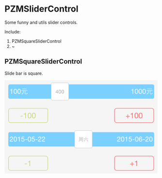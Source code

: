 # PZMSliderControl

Some funny and utils slider controls.

Include:

1. PZMSquareSliderControl
2. ~

## PZMSquareSliderControl

Slide bar is square.

![pic01](README_RES/screen_shot_01.png)

